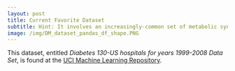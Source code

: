 ```yaml
---
layout: post
title: Current Favorite Dataset
subtitle: Hint: It involves an increasingly-common set of metabolic syndromes
image: /img/DM_dataset_pandas_df_shape.PNG
---
```


This dataset, entitled *Diabetes 130-US hospitals for years 1999-2008 Data Set*, is found at the [UCI Machine Learning Repository](https://archive.ics.uci.edu/ml/datasets/diabetes+130-us+hospitals+for+years+1999-2008).
